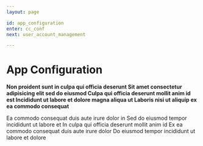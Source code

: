 ```yaml
---
layout: page

id: app_configuration
enter: cc_conf
next: user_account_management

---
```

# App Configuration

**Non proident sunt in culpa qui officia deserunt Sit amet consectetur
adipisicing elit sed do eiusmod Culpa qui officia deserunt mollit anim id est
Incididunt ut labore et dolore magna aliqua ut Laboris nisi ut aliquip ex ea
commodo consequat**

Ea commodo consequat duis aute irure dolor in Sed do eiusmod tempor incididunt
ut labore et In culpa qui officia deserunt mollit anim id Ex ea commodo
consequat duis aute irure dolor Do eiusmod tempor incididunt ut labore et dolore 
